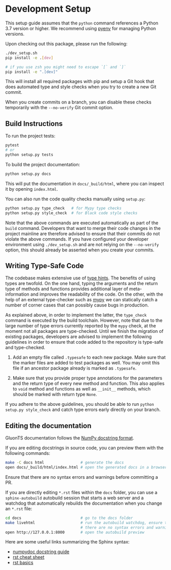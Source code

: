 # Development Setup

This setup guide assumes that the ``python`` command references a Python 3.7 version or higher.
We recommend using [pyenv][pyenv] for managing Python versions.

Upon checking out this package, please run the following:

```bash
./dev_setup.sh
pip install -e .[dev]

# if you use zsh you might need to escape `[` and `]`
pip install -e ".[dev]"
```

This will install all required packages with pip and setup a Git hook that does
automated type and style checks when you try to create a new Git commit.

When you create commits on a branch, you can disable these checks temporarily
with the ``--no-verify`` Git commit option.

[pyenv]: https://github.com/pyenv/pyenv

## Build Instructions

To run the project tests:

```bash
pytest
# or
python setup.py tests
```

To build the project documentation:

```bash
python setup.py docs
```

This will put the documentation in ``docs/_build/html``, where you can inspect
it by opening ``index.html``.

You can also run the code quality checks manually using ``setup.py``:

```bash
python setup.py type_check   # for Mypy type checks
python setup.py style_check  # for Black code style checks
```

Note that the above commands are executed automatically as part of the
``build`` command. Developers that want to merge their code changes in the
project mainline are therefore advised to ensure that their commits do not
violate the above commands. If you have configured your developer environment
using ``./dev_setup.sh`` and are not relying on the ``--no-verify`` option,
this should already be asserted when you create your commits.


## Writing Type-Safe Code

The codebase makes extensive use of [type hints][type hints]. The benefits of using types
are twofold. On the one hand, typing the arguments and the return type of
methods and functions provides additional layer of meta-information and
improves the readability of the code. On the other, with the help of an
external type-checker such as [mypy][mypy] we can statically catch a number of
corner cases that can possibly cause bugs in production.

As explained above, in order to implement the latter, the ``type_check``
command is executed by the build toolchain. However, note that due to the large
number of type errors currently reported by the ``mypy`` check, at the moment
not all packages are type-checked. Until we finish the migration of existing
packages, developers are advised to implement the following guidelines in order
to ensure that code added to the repository is type-safe and type-checked.

1. Add an empty file called ``.typesafe`` to each new package. Make sure that
   the marker files are added to test packages as well. You may omit this file
   if an ancestor package already is marked as ``.typesafe``.

2. Make sure that you provide proper type annotations for the parameters and
   the return type of every new method and function. This also applies to
   `void` method and functions as well as ``__init__`` methods, which should be
   marked with return type ``None``.

If you adhere to the above guidelines, you should be able to run
``python setup.py style_check`` and catch type errors early directly on your branch.

[type hints]: https://docs.python.org/3.7/library/typing.html
[mypy]: https://mypy.readthedocs.io/en/latest/

## Editing the documentation

GluonTS documentation follows the [NumPy docstring format][numpy_doc].

If you are editing docstrings in source code, you can preview them with the
following commands:

```bash
make -C docs html                # generate the docs
open docs/_build/html/index.html # open the generated docs in a browser
```

Ensure that there are no syntax errors and warnings before committing a PR.

If you are directly editing ``*.rst`` files within the ``docs`` folder, you
can use a ``sphinx-autobuild`` autobuild session that starts a web server and
a watchdog that automatically rebuilds the documentation when you change an
``*.rst`` file:

```bash
cd docs                          # go to the docs folder
make livehtml                    # run the autobuild watchdog, ensure that
                                 # there are no syntax errors and warnings
open http://127.0.0.1:8000       # open the autobuild preview
```

Here are some useful links summarizing the Sphinx syntax:

- [numpydoc docstring guide](https://numpydoc.readthedocs.io/en/latest/format.html)
- [rst cheat sheet](https://github.com/ralsina/rst-cheatsheet/blob/master/rst-cheatsheet.rst)
- [rst basics](http://www.sphinx-doc.org/en/master/usage/restructuredtext/basics.html)

[numpy_doc]: https://numpydoc.readthedocs.io/en/latest/format.html
